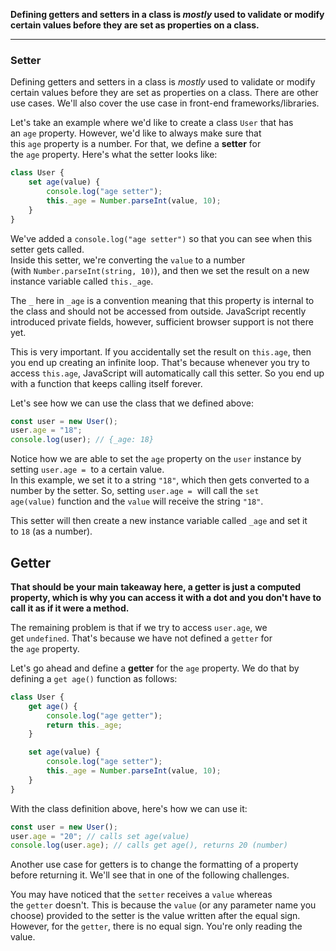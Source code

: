**Defining getters and setters in a class is _mostly_ used to validate or modify certain values before they are set as properties on a class.**

---

### Setter

Defining getters and setters in a class is _mostly_ used to validate or modify certain values before they are set as properties on a class. There are other use cases. We'll also cover the use case in front-end frameworks/libraries.

Let's take an example where we'd like to create a class `User` that has an `age` property. However, we'd like to always make sure that this `age` property is a number. For that, we define a **setter** for the `age` property. Here's what the setter looks like:

```javascript
class User {
    set age(value) {
        console.log("age setter");
        this._age = Number.parseInt(value, 10);
    }
}
```

We've added a `console.log("age setter")` so that you can see when this setter gets called.  
Inside this setter, we're converting the `value` to a number (with `Number.parseInt(string, 10)`), and then we set the result on a new instance variable called `this._age`.

The `_` here in `_age` is a convention meaning that this property is internal to the class and should not be accessed from outside. JavaScript recently introduced private fields, however, sufficient browser support is not there yet.

This is very important. If you accidentally set the result on `this.age`, then you end up creating an infinite loop. That's because whenever you try to access `this.age`, JavaScript will automatically call this setter. So you end up with a function that keeps calling itself forever.

Let's see how we can use the class that we defined above:

```javascript
const user = new User();
user.age = "18";
console.log(user); // {_age: 18}
```

Notice how we are able to set the `age` property on the `user` instance by setting `user.age =`  to a certain value.  
In this example, we set it to a string `"18"`, which then gets converted to a number by the setter. So, setting `user.age =`  will call the `set age(value)` function and the `value` will receive the string `"18"`.

This setter will then create a new instance variable called `_age` and set it to `18` (as a number).

## Getter

**That should be your main takeaway here, a getter is just a computed property, which is why you can access it with a dot and you don't have to call it as if it were a method.**

The remaining problem is that if we try to access `user.age`, we get `undefined`. That's because we have not defined a `getter` for the `age` property.

Let's go ahead and define a **getter** for the `age` property. We do that by defining a `get age()` function as follows:

```javascript
class User {
    get age() {
        console.log("age getter");
        return this._age;
    }

    set age(value) {
        console.log("age setter");
        this._age = Number.parseInt(value, 10);
    }
}
```

With the class definition above, here's how we can use it:

```javascript
const user = new User();
user.age = "20"; // calls set age(value)
console.log(user.age); // calls get age(), returns 20 (number)
```

Another use case for getters is to change the formatting of a property before returning it. We'll see that in one of the following challenges.

You may have noticed that the `setter` receives a `value` whereas the `getter` doesn't. This is because the `value` (or any parameter name you choose) provided to the setter is the value written after the equal sign. However, for the `getter`, there is no equal sign. You're only reading the value.
